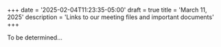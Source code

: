 +++
date = '2025-02-04T11:23:35-05:00'
draft = true
title = 'March 11, 2025'
description = 'Links to our meeting files and important documents'
+++

To be determined...
